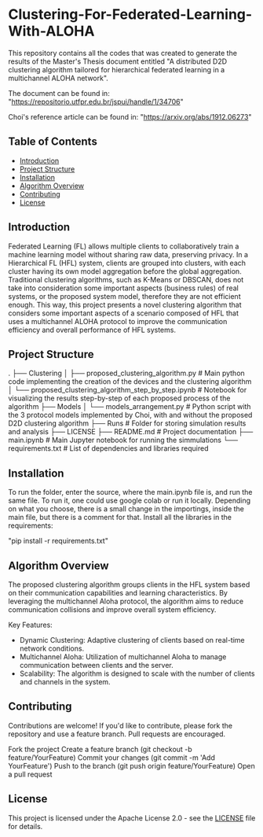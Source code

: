 # Clustering-For-Federated-Learning-With-ALOHA

This repository contains all the codes that was created to generate the results of the Master's Thesis document entitled "A distributed D2D clustering algorithm tailored for hierarchical federated learning in a multichannel ALOHA network".

The document can be found in: "https://repositorio.utfpr.edu.br/jspui/handle/1/34706"

Choi's reference article can be found in: "https://arxiv.org/abs/1912.06273"

## Table of Contents
- [Introduction](#introduction)
- [Project Structure](#project-structure)
- [Installation](#installation)
- [Algorithm Overview](#algorithm-overview)
- [Contributing](#contributing)
- [License](#license)

## Introduction

Federated Learning (FL) allows multiple clients to collaboratively train a machine learning model without sharing raw data, preserving privacy. In a Hierarchical FL (HFL) system, clients are grouped into clusters, with each cluster having its own model aggregation before the global aggregation. Traditional clustering algorithms, such as K-Means or DBSCAN, does not take into consideration some important aspects (business rules) of real systems, or the proposed system model, therefore they are not efficient enough.
This way, this project presents a novel clustering algorithm that considers some important aspects of a scenario composed of HFL that uses a multichannel ALOHA protocol to improve the communication efficiency and overall performance of HFL systems.

## Project Structure

.
├── Clustering
│ ├── proposed_clustering_algorithm.py # Main python code implementing the creation of the devices and the clustering algorithm
│ └── proposed_clustering_algorithm_step_by_step.ipynb # Notebook for visualizing the results step-by-step of each proposed process of the algorithm
├── Models
│ └── models_arrangement.py # Python script with the 3 protocol models implemented by Choi, with and without the proposed D2D clustering algorithm
├── Runs # Folder for storing simulation results and analysis
├── LICENSE
├── README.md # Project documentation
├── main.ipynb # Main Jupyter notebook for running the simmulations
└── requirements.txt # List of dependencies and libraries required

## Installation

To run the folder, enter the source, where the main.ipynb file is, and run the same file. To run it, one could use google colab or run it locally.
Depending on what you choose, there is a small change in the importings, inside the main file, but there is a comment for that. Install all the libraries in the requirements:

"pip install -r requirements.txt"

## Algorithm Overview

The proposed clustering algorithm groups clients in the HFL system based on their communication capabilities and learning characteristics. By leveraging the multichannel Aloha protocol, the algorithm aims to reduce communication collisions and improve overall system efficiency.

Key Features:
- Dynamic Clustering: Adaptive clustering of clients based on real-time network conditions.
- Multichannel Aloha: Utilization of multichannel Aloha to manage communication between clients and the server.
- Scalability: The algorithm is designed to scale with the number of clients and channels in the system.

## Contributing

Contributions are welcome! If you'd like to contribute, please fork the repository and use a feature branch. Pull requests are encouraged.

Fork the project
Create a feature branch (git checkout -b feature/YourFeature)
Commit your changes (git commit -m 'Add YourFeature')
Push to the branch (git push origin feature/YourFeature)
Open a pull request

## License

This project is licensed under the Apache License 2.0 - see the [LICENSE](LICENSE) file for details.
